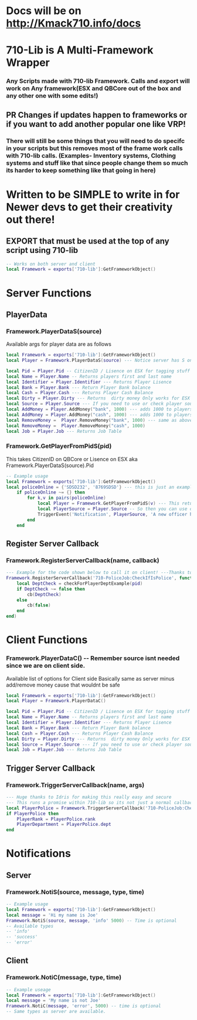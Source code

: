 # Docs will be on http://Kmack710.info/docs
# 710-Lib is A Multi-Framework Wrapper
### Any Scripts made with 710-lib Framework. Calls and export will work on Any framework(ESX and QBCore out of the box and any other one with some edits!)
## PR Changes if updates happen to frameworks or if you want to add another popular one like VRP! 
### There will still be some things that you will need to do specifc in your scripts but this removes most of the frame work calls with 710-lib calls. (Examples- Inventory systems, Clothing systems and stuff like that since people change them so much its harder to keep something like that going in here)



# Written to be SIMPLE to write in for Newer devs to get their creativity out there! 


## EXPORT that must be used at the top of any script using 710-lib 
```lua
-- Works on both server and client 
local Framework = exports['710-lib']:GetFrameworkObject()
```





# Server Functions 
## PlayerData 
### Framework.PlayerDataS(source)
Available args for player data are as follows
```lua
local Framework = exports['710-lib']:GetFrameworkObject()
local Player = Framework.PlayerDataS(source) --- Notice server has S on player data to make it easier to know what one to use on what side 

local Pid = Player.Pid -- CitizenID / Lisence on ESX for tagging stuff to specific members 
local Name = Player.Name -- Returns players first and last name 
local Identifier = Player.Identifier --- Returns Player Lisence 
local Bank = Player.Bank --- Return Player Bank balance 
local Cash = Player.Cash --- Returns Player Cash Balance 
local Dirty = Player.Dirty --- Returns  dirty money Only works for ESX right now qbcore coming soon. 
local Source = Player.Source --- If you need to use or check player source for anything. 
local AddMoney = Player.AddMoney("bank", 1000) --- adds 1000 to players bank 
local AddMoney = Player.AddMoney("cash", 1000) --- adds 1000 to players cash
local RemoveMoney =  Player.RemoveMoney("bank", 1000) --- same as above but removes instead 
local RemoveMoney =  Player.RemoveMoney("cash", 1000)
local Job = Player.Job --- Returns Job Table 
```
### Framework.GetPlayerFromPidS(pid)
This takes CitizenID on QBCore or Lisence on ESX aka Framework.PlayerDataS(source).Pid 
```lua
-- Example usage 
local Framework = exports['710-lib']:GetFrameworkObject()
local policeOnline = {'SDSD232', '8769SDSD'} --- this is just an example please dont loop a table you already have variables to when its this small... lol 
    if policeOnline ~= {} then 
        for k,v in pairs(policeOnline)
            local Player = Framework.GetPlayerFromPidS(v) --- This returns The same table as PlayerDataS 
            local PlayerSource = Player.Source -- So then you can use options from above 
            TriggerEvent('Notification', PlayerSource, 'A new officer has just gone on duty')
        end 
    end 
```
## Register Server Callback 
### Framework.RegisterServerCallback(name, callback)
```lua
--- Example for the code shown below to call it on client! ---Thanks to Idris for the Promsie code found in Client.lua! 
Framework.RegisterServerCallback('710-PoliceJob:CheckIfIsPolice', function(source, cb, pid)
    local DeptCheck = checkForPlayerDeptExample(pid)
    if DeptCheck ~= false then
        cb(DeptCheck)
    else
        cb(false)
    end
end)
```
# Client Functions 
### Framework.PlayerDataC() -- Remember source isnt needed since we are on client side.
Available list of options for Client side Basically same as server minus add/remove money cause that wouldnt be safe 
```lua
local Framework = exports['710-lib']:GetFrameworkObject()
local Player = Framework.PlayerDataC()

local Pid = Player.Pid -- CitizenID / Lisence on ESX for tagging stuff to specific members 
local Name = Player.Name -- Returns players first and last name 
local Identifier = Player.Identifier --- Returns Player Lisence 
local Bank = Player.Bank --- Return Player Bank balance 
local Cash = Player.Cash --- Returns Player Cash Balance
local Dirty = Player.Dirty --- Returns  dirty money Only works for ESX right now qbcore coming soon.  
local Source = Player.Source --- If you need to use or check player source for anything. 
local Job = Player.Job --- Returns Job Table 
```

## Trigger Server Callback 
### Framework.TriggerServerCallback(name, args)
```lua
--- Huge thanks to Idris for making this really easy and secure 
--- This runs a promise within 710-lib so its not just a normal callback! :) 
local PlayerPolice = Framework.TriggerServerCallback('710-PoliceJob:CheckIfIsPolice', pid) -- args is just Pid in this case so it gets that players rank and department for police 
if PlayerPolice then 
    PlayerRank = PlayerPolice.rank
    PlayerDepartment = PlayerPolice.dept 
end 
```





# Notifications 

## Server 
### Framework.NotiS(source, message, type, time)
```lua 
-- Example usage 
local Framework = exports['710-lib']:GetFrameworkObject()
local message = 'Hi my name is Joe'
Framework.NotiS(source, message, 'info' 5000) -- Time is optional 
-- Available types 
-- 'info' 
-- 'success'
-- 'error'
```
## Client 
### Framework.NotiC(message, type, time)
```lua 
-- Example useage 
local Framework = exports['710-lib']:GetFrameworkObject()
local message = 'My name is not Joe'
Framework.NotiC(message, 'error', 5000) -- time is optional 
-- Same types as server are available. 
```